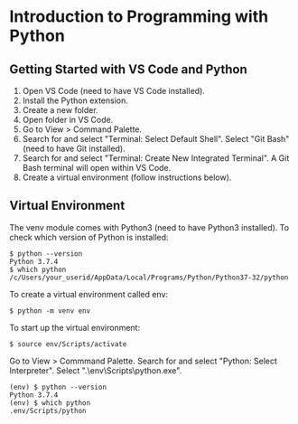 # Introduction to Programming with Python

## Getting Started with VS Code and Python

1. Open VS Code (need to have VS Code installed).
2. Install the Python extension.
3. Create a new folder.
4. Open folder in VS Code.
5. Go to View > Command Palette.
6. Search for and select "Terminal: Select Default Shell". Select "Git Bash" (need to have Git installed).
8. Search for and select "Terminal: Create New Integrated Terminal". A Git Bash terminal will open within VS Code.
9. Create a virtual environment (follow instructions below).

## Virtual Environment

The venv module comes with Python3 (need to have Python3 installed). To check which version of Python is installed:
```console
$ python --version
Python 3.7.4
$ which python
/c/Users/your_userid/AppData/Local/Programs/Python/Python37-32/python
```
To create a virtual environment called env:
```console
$ python -m venv env
```
To start up the virtual environment:
```console
$ source env/Scripts/activate
```
Go to View > Commmand Palette. Search for and select "Python: Select Interpreter". Select ".\env\Scripts\python.exe".
```console
(env) $ python --version
Python 3.7.4
(env) $ which python
.env/Scripts/python
```